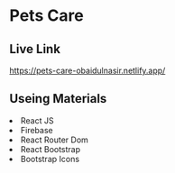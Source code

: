 # Pets Care

## Live Link
https://pets-care-obaidulnasir.netlify.app/


## Useing Materials
  <li>React JS</li>
  <li>Firebase</>
  <li>React Router Dom</li>
  <li>React Bootstrap</li>
  <li>Bootstrap Icons</li>
 
